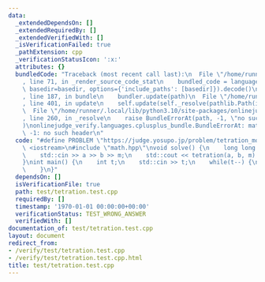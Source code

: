 ```yaml
---
data:
  _extendedDependsOn: []
  _extendedRequiredBy: []
  _extendedVerifiedWith: []
  _isVerificationFailed: true
  _pathExtension: cpp
  _verificationStatusIcon: ':x:'
  attributes: {}
  bundledCode: "Traceback (most recent call last):\n  File \"/home/runner/.local/lib/python3.10/site-packages/onlinejudge_verify/documentation/build.py\"\
    , line 71, in _render_source_code_stat\n    bundled_code = language.bundle(stat.path,\
    \ basedir=basedir, options={'include_paths': [basedir]}).decode()\n  File \"/home/runner/.local/lib/python3.10/site-packages/onlinejudge_verify/languages/cplusplus.py\"\
    , line 187, in bundle\n    bundler.update(path)\n  File \"/home/runner/.local/lib/python3.10/site-packages/onlinejudge_verify/languages/cplusplus_bundle.py\"\
    , line 401, in update\n    self.update(self._resolve(pathlib.Path(included), included_from=path))\n\
    \  File \"/home/runner/.local/lib/python3.10/site-packages/onlinejudge_verify/languages/cplusplus_bundle.py\"\
    , line 260, in _resolve\n    raise BundleErrorAt(path, -1, \"no such header\"\
    )\nonlinejudge_verify.languages.cplusplus_bundle.BundleErrorAt: math.hpp: line\
    \ -1: no such header\n"
  code: "#define PROBLEM \"https://judge.yosupo.jp/problem/tetration_mod\"\n#include\
    \ <iostream>\n#include \"math.hpp\"\nvoid solve() {\n    long long a, b, m;\n\
    \    std::cin >> a >> b >> m;\n    std::cout << tetration(a, b, m) << '\\n';\n\
    }\nint main() {\n    int t;\n    std::cin >> t;\n    while(t--) {\n        solve();\n\
    \    }\n}"
  dependsOn: []
  isVerificationFile: true
  path: test/tetration.test.cpp
  requiredBy: []
  timestamp: '1970-01-01 00:00:00+00:00'
  verificationStatus: TEST_WRONG_ANSWER
  verifiedWith: []
documentation_of: test/tetration.test.cpp
layout: document
redirect_from:
- /verify/test/tetration.test.cpp
- /verify/test/tetration.test.cpp.html
title: test/tetration.test.cpp
---
```

